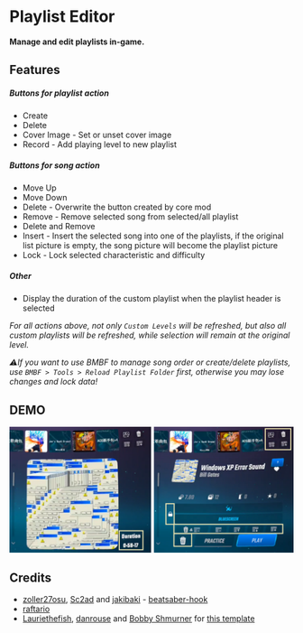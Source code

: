 # Playlist Editor

**Manage and edit playlists in-game.**

## Features

##### Buttons for playlist action
- Create
- Delete
- Cover Image - Set or unset cover image
- Record - Add playing level to new playlist

##### Buttons for song action
- Move Up
- Move Down
- Delete - Overwrite the button created by core mod
- Remove - Remove selected song from selected/all playlist
- Delete and Remove
- Insert - Insert the selected song into one of the playlists, if the original list picture is empty, the song picture will become the playlist picture
- Lock - Lock selected characteristic and difficulty

##### Other
- Display the duration of the custom playlist when the playlist header is selected

*For all actions above, not only `Custom Levels` will be refreshed, but also all custom playlists will be refreshed, while selection will remain at the original level.*

_*:warning:If you want to use BMBF to manage song order or create/delete playlists, use `BMBF > Tools > Reload Playlist Folder` first, otherwise you may lose changes and lock data!*_

## DEMO
![DEMO](https://github.com/jk4837/PlaylistEditor/blob/master/demo.png)

## Credits

- [zoller27osu](https://github.com/zoller27osu), [Sc2ad](https://github.com/Sc2ad) and [jakibaki](https://github.com/jakibaki) - [beatsaber-hook](https://github.com/sc2ad/beatsaber-hook)
- [raftario](https://github.com/raftario)
- [Lauriethefish](https://github.com/Lauriethefish), [danrouse](https://github.com/danrouse) and [Bobby Shmurner](https://github.com/BobbyShmurner) for [this template](https://github.com/Lauriethefish/quest-mod-template)
